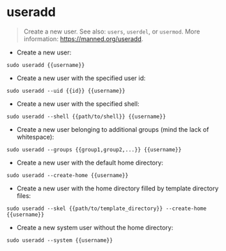 # useradd

> Create a new user.
> See also: `users`, `userdel`, or `usermod`.
> More information: <https://manned.org/useradd>.

- Create a new user:

`sudo useradd {{username}}`

- Create a new user with the specified user id:

`sudo useradd --uid {{id}} {{username}}`

- Create a new user with the specified shell:

`sudo useradd --shell {{path/to/shell}} {{username}}`

- Create a new user belonging to additional groups (mind the lack of whitespace):

`sudo useradd --groups {{group1,group2,...}} {{username}}`

- Create a new user with the default home directory:

`sudo useradd --create-home {{username}}`

- Create a new user with the home directory filled by template directory files:

`sudo useradd --skel {{path/to/template_directory}} --create-home {{username}}`

- Create a new system user without the home directory:

`sudo useradd --system {{username}}`
